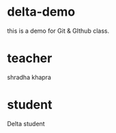 # delta-demo
this is a demo for Git &amp; GIthub class.

# teacher
shradha khapra

# student
Delta student
